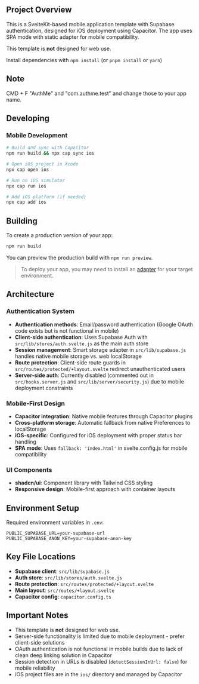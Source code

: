 
## Project Overview

This is a SvelteKit-based mobile application template with Supabase authentication, designed for iOS deployment using Capacitor. The app uses SPA mode with static adapter for mobile compatibility.

This template is **not** designed for web use. 

Install dependencies with `npm install` (or `pnpm install` or `yarn`)

## Note
CMD + F "AuthMe" and "com.authme.test" and change those to your app name.

## Developing

### Mobile Development

```bash
# Build and sync with Capacitor
npm run build && npx cap sync ios

# Open iOS project in Xcode
npx cap open ios

# Run on iOS simulator
npx cap run ios

# Add iOS platform (if needed)
npx cap add ios
```

## Building

To create a production version of your app:

```bash
npm run build
```

You can preview the production build with `npm run preview`.

> To deploy your app, you may need to install an [adapter](https://svelte.dev/docs/kit/adapters) for your target environment.




## Architecture

### Authentication System
- **Authentication methods**: Email/password authentication (Google OAuth code exists but is not functional in mobile)
- **Client-side authentication**: Uses Supabase Auth with `src/lib/stores/auth.svelte.js` as the main auth store
- **Session management**: Smart storage adapter in `src/lib/supabase.js` handles native mobile storage vs. web localStorage
- **Route protection**: Client-side route guards in `src/routes/protected/+layout.svelte` redirect unauthenticated users
- **Server-side auth**: Currently disabled (commented out in `src/hooks.server.js` and `src/lib/server/security.js`) due to mobile deployment constraints


### Mobile-First Design
- **Capacitor integration**: Native mobile features through Capacitor plugins
- **Cross-platform storage**: Automatic fallback from native Preferences to localStorage
- **iOS-specific**: Configured for iOS deployment with proper status bar handling
- **SPA mode**: Uses `fallback: 'index.html'` in svelte.config.js for mobile compatibility

### UI Components
- **shadcn/ui**: Component library with Tailwind CSS styling
- **Responsive design**: Mobile-first approach with container layouts

## Environment Setup

Required environment variables in `.env`:
```
PUBLIC_SUPABASE_URL=your-supabase-url
PUBLIC_SUPABASE_ANON_KEY=your-supabase-anon-key
```

## Key File Locations

- **Supabase client**: `src/lib/supabase.js`
- **Auth store**: `src/lib/stores/auth.svelte.js`
- **Route protection**: `src/routes/protected/+layout.svelte`
- **Main layout**: `src/routes/+layout.svelte`
- **Capacitor config**: `capacitor.config.ts`

## Important Notes

- This template is **not** designed for web use. 
- Server-side functionality is limited due to mobile deployment - prefer client-side solutions
- OAuth authentication is not functional in mobile builds due to lack of clean deep linking solution in Capacitor
- Session detection in URLs is disabled (`detectSessionInUrl: false`) for mobile reliability
- iOS project files are in the `ios/` directory and managed by Capacitor